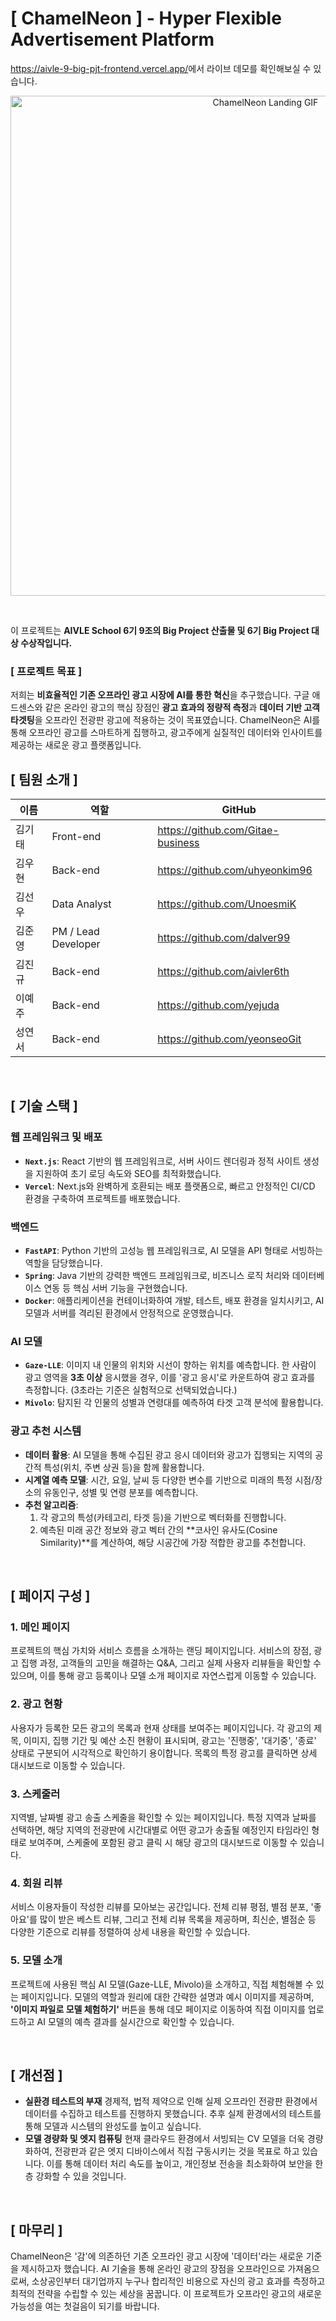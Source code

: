 # [ ChamelNeon ] - Hyper Flexible Advertisement Platform


  <a href="https://aivle-9-big-pjt-frontend.vercel.app/" target="_blank">https://aivle-9-big-pjt-frontend.vercel.app/</a>에서 라이브 데모를 확인해보실 수 있습니다.


<p align="center">
  <img src="public/landing-image.gif" alt="ChamelNeon Landing GIF" width="800"/>
</p>

<br/>

이 프로젝트는 **AIVLE School 6기 9조의 Big Project 산출물 및 6기 Big Project 대상 수상작입니다.**

### [ 프로젝트 목표 ]

저희는 **비효율적인 기존 오프라인 광고 시장에 AI를 통한 혁신**을 추구했습니다. 구글 애드센스와 같은 온라인 광고의 핵심 장점인 **광고 효과의 정량적 측정**과 **데이터 기반 고객 타겟팅**을 오프라인 전광판 광고에 적용하는 것이 목표였습니다. ChamelNeon은 AI를 통해 오프라인 광고를 스마트하게 집행하고, 광고주에게 실질적인 데이터와 인사이트를 제공하는 새로운 광고 플랫폼입니다.

## [ 팀원 소개 ]

| 이름 | 역할 | GitHub |
| --- | --- | --- |
| 김기태 | Front-end | https://github.com/Gitae-business |
| 김우현 | Back-end | https://github.com/uhyeonkim96 |
| 김선우 | Data Analyst | https://github.com/UnoesmiK |
| 김준영 | PM / Lead Developer | https://github.com/dalver99 |
| 김진규 | Back-end | https://github.com/aivler6th |
| 이예주 | Back-end | https://github.com/yejuda |
| 성연서 | Back-end | https://github.com/yeonseoGit |

<br/>

##  [ 기술 스택 ]

### 웹 프레임워크 및 배포
- **`Next.js`**: React 기반의 웹 프레임워크로, 서버 사이드 렌더링과 정적 사이트 생성을 지원하여 초기 로딩 속도와 SEO를 최적화했습니다.
- **`Vercel`**: Next.js와 완벽하게 호환되는 배포 플랫폼으로, 빠르고 안정적인 CI/CD 환경을 구축하여 프로젝트를 배포했습니다.

### 백엔드
- **`FastAPI`**: Python 기반의 고성능 웹 프레임워크로, AI 모델을 API 형태로 서빙하는 역할을 담당했습니다.
- **`Spring`**: Java 기반의 강력한 백엔드 프레임워크로, 비즈니스 로직 처리와 데이터베이스 연동 등 핵심 서버 기능을 구현했습니다.
- **`Docker`**: 애플리케이션을 컨테이너화하여 개발, 테스트, 배포 환경을 일치시키고, AI 모델과 서버를 격리된 환경에서 안정적으로 운영했습니다.

### AI 모델
- **`Gaze-LLE`**: 이미지 내 인물의 위치와 시선이 향하는 위치를 예측합니다. 한 사람이 광고 영역을 **3초 이상** 응시했을 경우, 이를 '광고 응시'로 카운트하여 광고 효과를 측정합니다. (3초라는 기준은 실험적으로 선택되었습니다.)
- **`Mivolo`**: 탐지된 각 인물의 성별과 연령대를 예측하여 타겟 고객 분석에 활용합니다.

### 광고 추천 시스템
- **데이터 활용**: AI 모델을 통해 수집된 광고 응시 데이터와 광고가 집행되는 지역의 공간적 특성(위치, 주변 상권 등)을 함께 활용합니다.
- **시계열 예측 모델**: 시간, 요일, 날씨 등 다양한 변수를 기반으로 미래의 특정 시점/장소의 유동인구, 성별 및 연령 분포를 예측합니다.
- **추천 알고리즘**:
    1. 각 광고의 특성(카테고리, 타겟 등)을 기반으로 벡터화를 진행합니다.
    2. 예측된 미래 공간 정보와 광고 벡터 간의 **코사인 유사도(Cosine Similarity)**를 계산하여, 해당 시공간에 가장 적합한 광고를 추천합니다.

<br/>

## [ 페이지 구성 ]

### 1. 메인 페이지
프로젝트의 핵심 가치와 서비스 흐름을 소개하는 랜딩 페이지입니다. 서비스의 장점, 광고 집행 과정, 고객들의 고민을 해결하는 Q&A, 그리고 실제 사용자 리뷰들을 확인할 수 있으며, 이를 통해 광고 등록이나 모델 소개 페이지로 자연스럽게 이동할 수 있습니다.

### 2. 광고 현황
사용자가 등록한 모든 광고의 목록과 현재 상태를 보여주는 페이지입니다. 각 광고의 제목, 이미지, 집행 기간 및 예산 소진 현황이 표시되며, 광고는 '진행중', '대기중', '종료' 상태로 구분되어 시각적으로 확인하기 용이합니다. 목록의 특정 광고를 클릭하면 상세 대시보드로 이동할 수 있습니다.

### 3. 스케줄러
지역별, 날짜별 광고 송출 스케줄을 확인할 수 있는 페이지입니다. 특정 지역과 날짜를 선택하면, 해당 지역의 전광판에 시간대별로 어떤 광고가 송출될 예정인지 타임라인 형태로 보여주며, 스케줄에 포함된 광고 클릭 시 해당 광고의 대시보드로 이동할 수 있습니다.

### 4. 회원 리뷰
서비스 이용자들이 작성한 리뷰를 모아보는 공간입니다. 전체 리뷰 평점, 별점 분포, '좋아요'를 많이 받은 베스트 리뷰, 그리고 전체 리뷰 목록을 제공하며, 최신순, 별점순 등 다양한 기준으로 리뷰를 정렬하여 상세 내용을 확인할 수 있습니다.

### 5. 모델 소개
프로젝트에 사용된 핵심 AI 모델(Gaze-LLE, Mivolo)을 소개하고, 직접 체험해볼 수 있는 페이지입니다. 모델의 역할과 원리에 대한 간략한 설명과 예시 이미지를 제공하며, **'이미지 파일로 모델 체험하기'** 버튼을 통해 데모 페이지로 이동하여 직접 이미지를 업로드하고 AI 모델의 예측 결과를 실시간으로 확인할 수 있습니다.

<br/>

## [ 개선점 ]

- **실환경 테스트의 부재**
경제적, 법적 제약으로 인해 실제 오프라인 전광판 환경에서 데이터를 수집하고 테스트를 진행하지 못했습니다. 추후 실제 환경에서의 테스트를 통해 모델과 시스템의 완성도를 높이고 싶습니다.
- **모델 경량화 및 엣지 컴퓨팅**
현재 클라우드 환경에서 서빙되는 CV 모델을 더욱 경량화하여, 전광판과 같은 엣지 디바이스에서 직접 구동시키는 것을 목표로 하고 있습니다. 이를 통해 데이터 처리 속도를 높이고, 개인정보 전송을 최소화하여 보안을 한층 강화할 수 있을 것입니다.

<br/>

## [ 마무리 ]
ChamelNeon은 '감'에 의존하던 기존 오프라인 광고 시장에 '데이터'라는 새로운 기준을 제시하고자 했습니다. AI 기술을 통해 온라인 광고의 장점을 오프라인으로 가져옴으로써, 소상공인부터 대기업까지 누구나 합리적인 비용으로 자신의 광고 효과를 측정하고 최적의 전략을 수립할 수 있는 세상을 꿈꿉니다. 이 프로젝트가 오프라인 광고의 새로운 가능성을 여는 첫걸음이 되기를 바랍니다.
